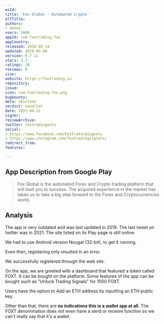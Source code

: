 ```yaml
---
wsId: 
title: 'Fox Global - Automated Crypto '
altTitle: 
authors:
- danny 
users: 5000
appId: com.foxtrading.fox
appCountry: 
released: 2018-05-14
updated: 2019-05-08
version: 0.7.11
stars: 3.3
ratings: 38
reviews: 6
size: 
website: https://foxtrading.io
repository: 
issue: 
icon: com.foxtrading.fox.png
bugbounty: 
meta: obsolete
verdict: nowallet
date: 2023-04-22
signer: 
reviewArchive: 
twitter: foxtradingauto
social: 
- https://www.facebook.com/FoxTradingSignals
- https://www.instagram.com/foxtradingsignals/
redirect_from: 
features: 

---
```


## App Description from Google Play 

> Fox Global is the automated Forex and Crypto trading platform that will lead you to success. The acquired experience in the market has taken us to take a big step forward to the Forex and Cryptocurrencies world.

## Analysis 

The app is very outdated and was last updated in 2019. The last tweet on twitter was in 2021. The site listed on its Play page is still online. 

We had to use Android version Nougat (32-bit), to get it running. 

Even then, registering only resulted in an error. 

We successfully registered through the web site. 

On the app, we are greeted with a dashboard that featured a token called FOXT. It can be bought on the platform. Some features of the app can be bought such as "Unlock Trading Signals" for 1000 FOXT. 

Users have the option to Add an ETH address by inputting an ETH public key. 

Other than that, there are **no indications this is a wallet app at all**. The FOXT denomination does not even have a send or receive function so we can't really say that it's a wallet. 



